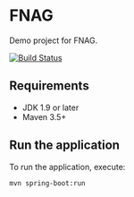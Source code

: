 # FNAG

Demo project for FNAG.

[![Build Status](https://travis-ci.org/varrocen/fnag.svg?branch=master)](https://travis-ci.org/varrocen/fnag)

Requirements
------------

* JDK 1.9 or later
* Maven 3.5+

Run the application
-------------------

To run the application, execute:

    mvn spring-boot:run
